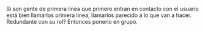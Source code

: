 Si son gente de primera linea que primero entran en contacto con el usuario está bien llamarlos primera linea, llamarlos parecido a lo que van a hacer. Redundante con su rol? Entonces ponerlo en grupo.